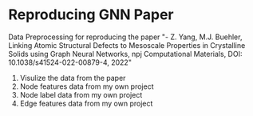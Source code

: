 # Reproducing GNN Paper
Data Preprocessing for reproducing the paper "- Z. Yang, M.J. Buehler, Linking Atomic Structural Defects to Mesoscale Properties in Crystalline Solids using Graph Neural Networks, npj Computational Materials, DOI: 10.1038/s41524-022-00879-4, 2022" 
1. Visulize the data from the paper
2. Node features data from my own project
3. Node label data from my own project
4. Edge features data from my own project
